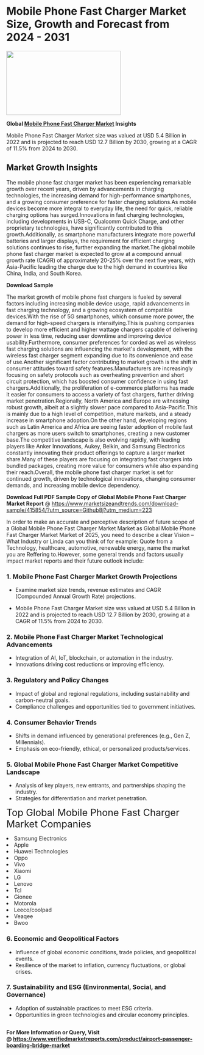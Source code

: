 <H1>Mobile Phone Fast Charger Market Size, Growth and Forecast from 2024 - 2031</H1><img class="aligncenter size-medium wp-image-584254" src="https://thirdeyenews.in/wp-content/uploads/2024/09/Global-Market-Research-300x168.jpeg" alt="" width="300" height="168" /><p><strong>Global&nbsp;<a href="https://www.marketsizeandtrends.com/download-sample/415854/?utm_source=Github8j?utm_medium=223">Mobile Phone Fast Charger Market</a> Insights</strong></p><p>Mobile Phone Fast Charger Market size was valued at USD 5.4 Billion in 2022 and is projected to reach USD 12.7 Billion by 2030, growing at a CAGR of 11.5% from 2024 to 2030.</p><p><h2>Market Growth Insights</h2> <p>The mobile phone fast charger market has been experiencing remarkable growth over recent years, driven by advancements in charging technologies, the increasing demand for high-performance smartphones, and a growing consumer preference for faster charging solutions.As mobile devices become more integral to everyday life, the need for quick, reliable charging options has surged.Innovations in fast charging technologies, including developments in USB-C, Qualcomm Quick Charge, and other proprietary technologies, have significantly contributed to this growth.Additionally, as smartphone manufacturers integrate more powerful batteries and larger displays, the requirement for efficient charging solutions continues to rise, further expanding the market.The global mobile phone fast charger market is expected to grow at a compound annual growth rate (CAGR) of approximately 20-25% over the next five years, with Asia-Pacific leading the charge due to the high demand in countries like China, India, and South Korea.</p> <p><strong>Download Sample</strong></p> <p>The market growth of mobile phone fast chargers is fueled by several factors including increasing mobile device usage, rapid advancements in fast charging technology, and a growing ecosystem of compatible devices.With the rise of 5G smartphones, which consume more power, the demand for high-speed chargers is intensifying.This is pushing companies to develop more efficient and higher wattage chargers capable of delivering power in less time, reducing user downtime and improving device usability.Furthermore, consumer preferences for corded as well as wireless fast charging solutions are influencing the market's development, with the wireless fast charger segment expanding due to its convenience and ease of use.Another significant factor contributing to market growth is the shift in consumer attitudes toward safety features.Manufacturers are increasingly focusing on safety protocols such as overheating prevention and short circuit protection, which has boosted consumer confidence in using fast chargers.Additionally, the proliferation of e-commerce platforms has made it easier for consumers to access a variety of fast chargers, further driving market penetration.Regionally, North America and Europe are witnessing robust growth, albeit at a slightly slower pace compared to Asia-Pacific.This is mainly due to a high level of competition, mature markets, and a steady increase in smartphone adoption.On the other hand, developing regions such as Latin America and Africa are seeing faster adoption of mobile fast chargers as more users switch to smartphones, creating a new customer base.The competitive landscape is also evolving rapidly, with leading players like Anker Innovations, Aukey, Belkin, and Samsung Electronics constantly innovating their product offerings to capture a larger market share.Many of these players are focusing on integrating fast chargers into bundled packages, creating more value for consumers while also expanding their reach.Overall, the mobile phone fast charger market is set for continued growth, driven by technological innovations, changing consumer demands, and increasing mobile device dependency.</p> <p><span class=""><strong>Download Full PDF Sample Copy of Global Mobile Phone Fast Charger Market Report</strong> @ <a href="https://www.marketsizeandtrends.com/download-sample/415854/?utm_source=Github8j?utm_medium=223" target="_blank">https://www.marketsizeandtrends.com/download-sample/415854/?utm_source=Github8j?utm_medium=223</a></span></p><p>In order to make an accurate and perceptive description of future scope of a Global&nbsp;Mobile Phone Fast Charger Market Market as Global&nbsp;Mobile Phone Fast Charger Market Market of 2025, you need to describe a clear Vision &ndash; What Industry or Linda can you think of for example: Quote from a Technology, healthcare, automotive, renewable energy, name the market you are Reffering to.However, some general trends and factors usually impact market reports and their future outlook include:</p><h3>1.&nbsp;<strong>Mobile Phone Fast Charger Market Growth Projections</strong></h3><ul><li>Examine market size trends, revenue estimates and CAGR (Compounded Annual Growth Rate) projections.</li><li><p>Mobile Phone Fast Charger Market size was valued at USD 5.4 Billion in 2022 and is projected to reach USD 12.7 Billion by 2030, growing at a CAGR of 11.5% from 2024 to 2030.</p></li></ul><h3>2.&nbsp;<strong>Mobile Phone Fast Charger Market Technological Advancements</strong></h3><ul><li>Integration of AI, IoT, blockchain, or automation in the industry.</li><li>Innovations driving cost reductions or improving efficiency.</li></ul><h3>3.&nbsp;<strong>Regulatory and Policy Changes</strong></h3><ul><li>Impact of global and regional regulations, including sustainability and carbon-neutral goals.</li><li>Compliance challenges and opportunities tied to government initiatives.</li></ul><h3>4.&nbsp;<strong>Consumer Behavior Trends</strong></h3><ul><li>Shifts in demand influenced by generational preferences (e.g., Gen Z, Millennials).</li><li>Emphasis on eco-friendly, ethical, or personalized products/services.</li></ul><h3>5.&nbsp;<strong>Global Mobile Phone Fast Charger Market Competitive Landscape</strong></h3><ul><li>Analysis of key players, new entrants, and partnerships shaping the industry.</li><li>Strategies for differentiation and market penetration.</li></ul><p data-pm-slice="1 1 []"><span style="color: inherit; font-family: inherit; font-size: 25px;">Top Global Mobile Phone Fast Charger Market Companies</span></p><div class="" data-test-id=""><p><li>Samsung Electronics</li><li> Apple</li><li> Huawei Technologies</li><li> Oppo</li><li> Vivo</li><li> Xiaomi</li><li> LG</li><li> Lenovo</li><li> Tcl</li><li> Gionee</li><li> Motorola</li><li> Leeco/coolpad</li><li> Veaqee</li><li> Bwoo</li></p></div><h3>6.&nbsp;<strong>Economic and Geopolitical Factors</strong></h3><ul><li>Influence of global economic conditions, trade policies, and geopolitical events.</li><li>Resilience of the market to inflation, currency fluctuations, or global crises.</li></ul><h3>7.&nbsp;<strong>Sustainability and ESG (Environmental, Social, and Governance)</strong></h3><ul><li>Adoption of sustainable practices to meet ESG criteria.</li><li>Opportunities in green technologies and circular economy principles.</li></ul><h2><strong style="font-size: 14px;">For More Information or Query, Visit @&nbsp;</strong><a style="background-color: #ffffff; font-size: 14px;" href="https://www.marketsizeandtrends.com/report/mobile-phone-fast-charger-market/" target="_blank">https://www.verifiedmarketreports.com/product/airport-passenger-boarding-bridge-market</a></h2>